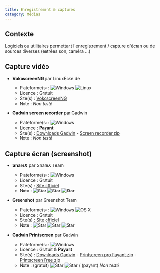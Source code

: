 ```yaml
---
title: Enregistrement & captures
category: Médias
---	
```


## Contexte

Logiciels ou utilitaires permettant l'enregistrement / capture d'écran ou de sources diverses (entrées son, caméra ...)


## Capture vidéo

* **VokoscreenNG** par LinuxEcke.de
	- Plateforme(s) : ![Windows]({{site.url}}/images/windows.png "Windows") ![Linux]({{site.url}}/images/tux.png "Linux")
	- Licence : Gratuit
	- Site(s) : [VokoscreenNG](https://linuxecke.volkoh.de/vokoscreen/vokoscreen.html)
	- Note : *Non testé*

* **Gadwin screen recorder** par Gadwin
	- Plateforme(s) : ![Windows]({{site.url}}/images/windows.png "Windows")
	- Licence : **Payant**
	- Site(s) : [Downloads Gadwin](https://www.gadwin.com/download/) - [Screen recorder zip](https://www.gadwin.com/download/ScreenRecorder_Setup.zip)
	- Note : *Non testé*
	
## Capture écran (screenshot)

* **ShareX** par ShareX Team
	- Plateforme(s) : ![Windows]({{site.url}}/images/windows.png "Windows")
	- Licence : Gratuit
	- Site(s) : [Site officiel](https://getsharex.com/)
	- Note : ![Star]({{site.url}}/images/star.png "Star") ![Star]({{site.url}}/images/star.png "Star") ![Star]({{site.url}}/images/star.png "Star")

* **Greenshot** par Greenshot Team
	- Plateforme(s) : ![Windows]({{site.url}}/images/windows.png "Windows") ![OS X]({{site.url}}/images/apple.png "OS X")
	- Licence : Gratuit
	- Site(s) : [Site officiel](https://getgreenshot.org/)
	- Note : ![Star]({{site.url}}/images/star.png "Star") ![Star]({{site.url}}/images/star.png "Star") ![Star]({{site.url}}/images/star.png "Star")

* **Gadwin Printscreen** par Gadwin
	- Plateforme(s) : ![Windows]({{site.url}}/images/windows.png "Windows")
	- Licence : Gratuit & **Payant**
	- Site(s) : [Downloads Gadwin](https://www.gadwin.com/download/) - [Printscreen pro Payant zip](https://www.gadwin.com/download/PrintScreenPro_Setup.zip) - [Printscreen Free zip](https://www.gadwin.com/download/PrintScreen_Setup.zip)
	- Note : (gratuit) ![Star]({{site.url}}/images/star.png "Star") ![Star]({{site.url}}/images/star.png "Star") / (payant) *Non testé*